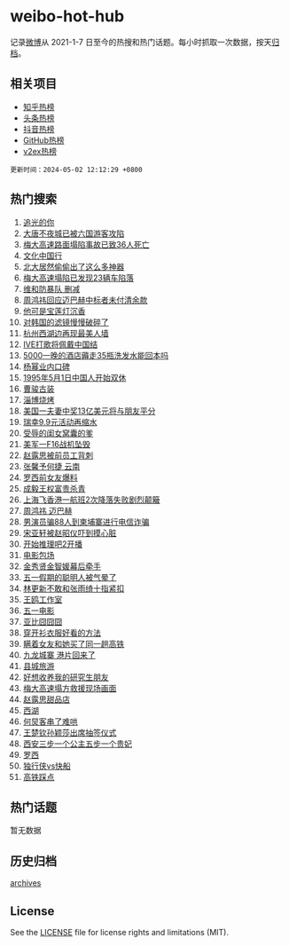 # weibo-hot-hub

记录[微博](https://www.weibo.com)从 2021-1-7 日至今的热搜和热门话题。每小时抓取一次数据，按天[归档](archives)。

## 相关项目

- [知乎热榜](https://github.com/lonnyzhang423/zhihu-hot-hub)
- [头条热榜](https://github.com/lonnyzhang423/toutiao-hot-hub)
- [抖音热榜](https://github.com/lonnyzhang423/douyin-hot-hub)
- [GitHub热榜](https://github.com/lonnyzhang423/github-hot-hub)
- [v2ex热榜](https://github.com/lonnyzhang423/v2ex-hot-hub)


`更新时间：2024-05-02 12:12:29 +0800`

## 热门搜索

1. [追光的你](https://m.weibo.cn/search?containerid=100103type%3D1%26t%3D10%26q%3D%23%E8%BF%BD%E5%85%89%E7%9A%84%E4%BD%A0%23&stream_entry_id=51&isnewpage=1&extparam=seat%3D1%26filter_type%3Drealtimehot%26stream_entry_id%3D51%26c_type%3D51%26q%3D%2523%25E8%25BF%25BD%25E5%2585%2589%25E7%259A%2584%25E4%25BD%25A0%2523%26dgr%3D0%26cate%3D10103%26pos%3D0%26display_time%3D1714623148%26pre_seqid%3D171462314864400561124)
1. [大唐不夜城已被六国游客攻陷](https://m.weibo.cn/search?containerid=100103type%3D1%26t%3D10%26q%3D%23%E5%A4%A7%E5%94%90%E4%B8%8D%E5%A4%9C%E5%9F%8E%E5%B7%B2%E8%A2%AB%E5%85%AD%E5%9B%BD%E6%B8%B8%E5%AE%A2%E6%94%BB%E9%99%B7%23&stream_entry_id=31&isnewpage=1&extparam=seat%3D1%26stream_entry_id%3D31%26pos%3D0%26realpos%3D1%26dgr%3D0%26flag%3D2%26filter_type%3Drealtimehot%26band_rank%3D1%26c_type%3D31%26q%3D%2523%25E5%25A4%25A7%25E5%2594%2590%25E4%25B8%258D%25E5%25A4%259C%25E5%259F%258E%25E5%25B7%25B2%25E8%25A2%25AB%25E5%2585%25AD%25E5%259B%25BD%25E6%25B8%25B8%25E5%25AE%25A2%25E6%2594%25BB%25E9%2599%25B7%2523%26cate%3D5001%26lcate%3D5001%26display_time%3D1714623148%26pre_seqid%3D171462314864400561124)
1. [梅大高速路面塌陷事故已致36人死亡](https://m.weibo.cn/search?containerid=100103type%3D1%26t%3D10%26q%3D%23%E6%A2%85%E5%A4%A7%E9%AB%98%E9%80%9F%E8%B7%AF%E9%9D%A2%E5%A1%8C%E9%99%B7%E4%BA%8B%E6%95%85%E5%B7%B2%E8%87%B436%E4%BA%BA%E6%AD%BB%E4%BA%A1%23&stream_entry_id=31&isnewpage=1&extparam=seat%3D1%26stream_entry_id%3D31%26pos%3D1%26realpos%3D2%26dgr%3D0%26flag%3D2%26filter_type%3Drealtimehot%26band_rank%3D2%26c_type%3D31%26q%3D%2523%25E6%25A2%2585%25E5%25A4%25A7%25E9%25AB%2598%25E9%2580%259F%25E8%25B7%25AF%25E9%259D%25A2%25E5%25A1%258C%25E9%2599%25B7%25E4%25BA%258B%25E6%2595%2585%25E5%25B7%25B2%25E8%2587%25B436%25E4%25BA%25BA%25E6%25AD%25BB%25E4%25BA%25A1%2523%26cate%3D5001%26lcate%3D5001%26display_time%3D1714623148%26pre_seqid%3D171462314864400561124)
1. [文化中国行](https://m.weibo.cn/search?containerid=100103type%3D1%26t%3D10%26q%3D%23%E6%96%87%E5%8C%96%E4%B8%AD%E5%9B%BD%E8%A1%8C%23&stream_entry_id=31&isnewpage=1&extparam=seat%3D1%26stream_entry_id%3D31%26pos%3D2%26realpos%3D3%26dgr%3D0%26flag%3D0%26filter_type%3Drealtimehot%26band_rank%3D3%26c_type%3D31%26q%3D%2523%25E6%2596%2587%25E5%258C%2596%25E4%25B8%25AD%25E5%259B%25BD%25E8%25A1%258C%2523%26cate%3D5001%26lcate%3D5001%26display_time%3D1714623148%26pre_seqid%3D171462314864400561124)
1. [北大居然偷偷出了这么多神器](https://m.weibo.cn/search?containerid=100103type%3D1%26t%3D10%26q%3D%E5%8C%97%E5%A4%A7%E5%B1%85%E7%84%B6%E5%81%B7%E5%81%B7%E5%87%BA%E4%BA%86%E8%BF%99%E4%B9%88%E5%A4%9A%E7%A5%9E%E5%99%A8&stream_entry_id=31&isnewpage=1&extparam=seat%3D1%26stream_entry_id%3D31%26pos%3D3%26realpos%3D4%26dgr%3D0%26flag%3D16%26filter_type%3Drealtimehot%26band_rank%3D4%26c_type%3D31%26q%3D%25E5%258C%2597%25E5%25A4%25A7%25E5%25B1%2585%25E7%2584%25B6%25E5%2581%25B7%25E5%2581%25B7%25E5%2587%25BA%25E4%25BA%2586%25E8%25BF%2599%25E4%25B9%2588%25E5%25A4%259A%25E7%25A5%259E%25E5%2599%25A8%26cate%3D5001%26lcate%3D5001%26display_time%3D1714623148%26pre_seqid%3D171462314864400561124)
1. [梅大高速塌陷已发现23辆车陷落](https://m.weibo.cn/search?containerid=100103type%3D1%26t%3D10%26q%3D%23%E6%A2%85%E5%A4%A7%E9%AB%98%E9%80%9F%E5%A1%8C%E9%99%B7%E5%B7%B2%E5%8F%91%E7%8E%B023%E8%BE%86%E8%BD%A6%E9%99%B7%E8%90%BD%23&stream_entry_id=31&isnewpage=1&extparam=seat%3D1%26stream_entry_id%3D31%26pos%3D4%26realpos%3D5%26dgr%3D0%26flag%3D1%26filter_type%3Drealtimehot%26band_rank%3D5%26c_type%3D31%26q%3D%2523%25E6%25A2%2585%25E5%25A4%25A7%25E9%25AB%2598%25E9%2580%259F%25E5%25A1%258C%25E9%2599%25B7%25E5%25B7%25B2%25E5%258F%2591%25E7%258E%25B023%25E8%25BE%2586%25E8%25BD%25A6%25E9%2599%25B7%25E8%2590%25BD%2523%26cate%3D5001%26lcate%3D5001%26display_time%3D1714623148%26pre_seqid%3D171462314864400561124)
1. [维和防暴队 删减](https://m.weibo.cn/search?containerid=100103type%3D1%26t%3D10%26q%3D%E7%BB%B4%E5%92%8C%E9%98%B2%E6%9A%B4%E9%98%9F+%E5%88%A0%E5%87%8F&stream_entry_id=31&isnewpage=1&extparam=seat%3D1%26stream_entry_id%3D31%26pos%3D5%26realpos%3D6%26dgr%3D0%26flag%3D1%26filter_type%3Drealtimehot%26band_rank%3D6%26c_type%3D31%26q%3D%25E7%25BB%25B4%25E5%2592%258C%25E9%2598%25B2%25E6%259A%25B4%25E9%2598%259F%2520%25E5%2588%25A0%25E5%2587%258F%26cate%3D5001%26lcate%3D5001%26display_time%3D1714623148%26pre_seqid%3D171462314864400561124)
1. [周鸿祎回应迈巴赫中标者未付清余款](https://m.weibo.cn/search?containerid=100103type%3D1%26t%3D10%26q%3D%23%E5%91%A8%E9%B8%BF%E7%A5%8E%E5%9B%9E%E5%BA%94%E8%BF%88%E5%B7%B4%E8%B5%AB%E4%B8%AD%E6%A0%87%E8%80%85%E6%9C%AA%E4%BB%98%E6%B8%85%E4%BD%99%E6%AC%BE%23&stream_entry_id=31&isnewpage=1&extparam=seat%3D1%26stream_entry_id%3D31%26pos%3D6%26realpos%3D7%26dgr%3D0%26flag%3D1%26filter_type%3Drealtimehot%26band_rank%3D7%26c_type%3D31%26q%3D%2523%25E5%2591%25A8%25E9%25B8%25BF%25E7%25A5%258E%25E5%259B%259E%25E5%25BA%2594%25E8%25BF%2588%25E5%25B7%25B4%25E8%25B5%25AB%25E4%25B8%25AD%25E6%25A0%2587%25E8%2580%2585%25E6%259C%25AA%25E4%25BB%2598%25E6%25B8%2585%25E4%25BD%2599%25E6%25AC%25BE%2523%26cate%3D5001%26lcate%3D5001%26display_time%3D1714623148%26pre_seqid%3D171462314864400561124)
1. [他可是宝莲灯沉香](https://m.weibo.cn/search?containerid=100103type%3D1%26t%3D10%26q%3D%E4%BB%96%E5%8F%AF%E6%98%AF%E5%AE%9D%E8%8E%B2%E7%81%AF%E6%B2%89%E9%A6%99&stream_entry_id=31&isnewpage=1&extparam=seat%3D1%26stream_entry_id%3D31%26pos%3D7%26realpos%3D8%26dgr%3D0%26flag%3D1%26filter_type%3Drealtimehot%26band_rank%3D8%26c_type%3D31%26q%3D%25E4%25BB%2596%25E5%258F%25AF%25E6%2598%25AF%25E5%25AE%259D%25E8%258E%25B2%25E7%2581%25AF%25E6%25B2%2589%25E9%25A6%2599%26cate%3D5001%26lcate%3D5001%26display_time%3D1714623148%26pre_seqid%3D171462314864400561124)
1. [对韩国的滤镜慢慢破碎了](https://m.weibo.cn/search?containerid=100103type%3D1%26t%3D10%26q%3D%23%E5%AF%B9%E9%9F%A9%E5%9B%BD%E7%9A%84%E6%BB%A4%E9%95%9C%E6%85%A2%E6%85%A2%E7%A0%B4%E7%A2%8E%E4%BA%86%23&stream_entry_id=31&isnewpage=1&extparam=seat%3D1%26stream_entry_id%3D31%26pos%3D8%26realpos%3D9%26dgr%3D0%26flag%3D1%26filter_type%3Drealtimehot%26band_rank%3D9%26c_type%3D31%26q%3D%2523%25E5%25AF%25B9%25E9%259F%25A9%25E5%259B%25BD%25E7%259A%2584%25E6%25BB%25A4%25E9%2595%259C%25E6%2585%25A2%25E6%2585%25A2%25E7%25A0%25B4%25E7%25A2%258E%25E4%25BA%2586%2523%26cate%3D5001%26lcate%3D5001%26display_time%3D1714623148%26pre_seqid%3D171462314864400561124)
1. [杭州西湖边再现最美人墙](https://m.weibo.cn/search?containerid=100103type%3D1%26t%3D10%26q%3D%23%E6%9D%AD%E5%B7%9E%E8%A5%BF%E6%B9%96%E8%BE%B9%E5%86%8D%E7%8E%B0%E6%9C%80%E7%BE%8E%E4%BA%BA%E5%A2%99%23&stream_entry_id=31&isnewpage=1&extparam=seat%3D1%26stream_entry_id%3D31%26pos%3D9%26realpos%3D10%26dgr%3D0%26flag%3D32768%26filter_type%3Drealtimehot%26band_rank%3D10%26c_type%3D31%26q%3D%2523%25E6%259D%25AD%25E5%25B7%259E%25E8%25A5%25BF%25E6%25B9%2596%25E8%25BE%25B9%25E5%2586%258D%25E7%258E%25B0%25E6%259C%2580%25E7%25BE%258E%25E4%25BA%25BA%25E5%25A2%2599%2523%26cate%3D5001%26lcate%3D5001%26display_time%3D1714623148%26pre_seqid%3D171462314864400561124)
1. [IVE打歌将佩戴中国结](https://m.weibo.cn/search?containerid=100103type%3D1%26t%3D10%26q%3D%23IVE%E6%89%93%E6%AD%8C%E5%B0%86%E4%BD%A9%E6%88%B4%E4%B8%AD%E5%9B%BD%E7%BB%93%23&stream_entry_id=31&isnewpage=1&extparam=seat%3D1%26stream_entry_id%3D31%26pos%3D10%26realpos%3D11%26dgr%3D0%26flag%3D1%26filter_type%3Drealtimehot%26band_rank%3D11%26c_type%3D31%26q%3D%2523IVE%25E6%2589%2593%25E6%25AD%258C%25E5%25B0%2586%25E4%25BD%25A9%25E6%2588%25B4%25E4%25B8%25AD%25E5%259B%25BD%25E7%25BB%2593%2523%26cate%3D5001%26lcate%3D5001%26display_time%3D1714623148%26pre_seqid%3D171462314864400561124)
1. [5000一晚的酒店薅走35瓶洗发水能回本吗](https://m.weibo.cn/search?containerid=100103type%3D1%26t%3D10%26q%3D%235000%E4%B8%80%E6%99%9A%E7%9A%84%E9%85%92%E5%BA%97%E8%96%85%E8%B5%B035%E7%93%B6%E6%B4%97%E5%8F%91%E6%B0%B4%E8%83%BD%E5%9B%9E%E6%9C%AC%E5%90%97%23&stream_entry_id=31&isnewpage=1&extparam=seat%3D1%26stream_entry_id%3D31%26pos%3D11%26realpos%3D12%26dgr%3D0%26flag%3D1%26filter_type%3Drealtimehot%26band_rank%3D12%26c_type%3D31%26q%3D%25235000%25E4%25B8%2580%25E6%2599%259A%25E7%259A%2584%25E9%2585%2592%25E5%25BA%2597%25E8%2596%2585%25E8%25B5%25B035%25E7%2593%25B6%25E6%25B4%2597%25E5%258F%2591%25E6%25B0%25B4%25E8%2583%25BD%25E5%259B%259E%25E6%259C%25AC%25E5%2590%2597%2523%26cate%3D5001%26lcate%3D5001%26display_time%3D1714623148%26pre_seqid%3D171462314864400561124)
1. [杨幂业内口碑](https://m.weibo.cn/search?containerid=100103type%3D1%26t%3D10%26q%3D%23%E6%9D%A8%E5%B9%82%E4%B8%9A%E5%86%85%E5%8F%A3%E7%A2%91%23&stream_entry_id=31&isnewpage=1&extparam=seat%3D1%26stream_entry_id%3D31%26pos%3D12%26realpos%3D13%26dgr%3D0%26flag%3D1%26filter_type%3Drealtimehot%26band_rank%3D13%26c_type%3D31%26q%3D%2523%25E6%259D%25A8%25E5%25B9%2582%25E4%25B8%259A%25E5%2586%2585%25E5%258F%25A3%25E7%25A2%2591%2523%26cate%3D5001%26lcate%3D5001%26display_time%3D1714623148%26pre_seqid%3D171462314864400561124)
1. [1995年5月1日中国人开始双休](https://m.weibo.cn/search?containerid=100103type%3D1%26t%3D10%26q%3D%231995%E5%B9%B45%E6%9C%881%E6%97%A5%E4%B8%AD%E5%9B%BD%E4%BA%BA%E5%BC%80%E5%A7%8B%E5%8F%8C%E4%BC%91%23&stream_entry_id=31&isnewpage=1&extparam=seat%3D1%26stream_entry_id%3D31%26pos%3D13%26realpos%3D14%26dgr%3D0%26flag%3D0%26filter_type%3Drealtimehot%26band_rank%3D14%26c_type%3D31%26q%3D%25231995%25E5%25B9%25B45%25E6%259C%25881%25E6%2597%25A5%25E4%25B8%25AD%25E5%259B%25BD%25E4%25BA%25BA%25E5%25BC%2580%25E5%25A7%258B%25E5%258F%258C%25E4%25BC%2591%2523%26cate%3D5001%26lcate%3D5001%26display_time%3D1714623148%26pre_seqid%3D171462314864400561124)
1. [曹骏古装](https://m.weibo.cn/search?containerid=100103type%3D1%26t%3D10%26q%3D%E6%9B%B9%E9%AA%8F%E5%8F%A4%E8%A3%85&stream_entry_id=31&isnewpage=1&extparam=seat%3D1%26stream_entry_id%3D31%26pos%3D14%26realpos%3D15%26dgr%3D0%26flag%3D0%26filter_type%3Drealtimehot%26band_rank%3D15%26c_type%3D31%26q%3D%25E6%259B%25B9%25E9%25AA%258F%25E5%258F%25A4%25E8%25A3%2585%26cate%3D5001%26lcate%3D5001%26display_time%3D1714623148%26pre_seqid%3D171462314864400561124)
1. [淄博烧烤](https://m.weibo.cn/search?containerid=100103type%3D1%26t%3D10%26q%3D%E6%B7%84%E5%8D%9A%E7%83%A7%E7%83%A4&stream_entry_id=31&isnewpage=1&extparam=seat%3D1%26stream_entry_id%3D31%26pos%3D15%26realpos%3D16%26dgr%3D0%26flag%3D0%26filter_type%3Drealtimehot%26band_rank%3D16%26c_type%3D31%26q%3D%25E6%25B7%2584%25E5%258D%259A%25E7%2583%25A7%25E7%2583%25A4%26cate%3D5001%26lcate%3D5001%26display_time%3D1714623148%26pre_seqid%3D171462314864400561124)
1. [美国一夫妻中奖13亿美元将与朋友平分](https://m.weibo.cn/search?containerid=100103type%3D1%26t%3D10%26q%3D%23%E7%BE%8E%E5%9B%BD%E4%B8%80%E5%A4%AB%E5%A6%BB%E4%B8%AD%E5%A5%9613%E4%BA%BF%E7%BE%8E%E5%85%83%E5%B0%86%E4%B8%8E%E6%9C%8B%E5%8F%8B%E5%B9%B3%E5%88%86%23&stream_entry_id=31&isnewpage=1&extparam=seat%3D1%26stream_entry_id%3D31%26pos%3D16%26realpos%3D17%26dgr%3D0%26flag%3D0%26filter_type%3Drealtimehot%26band_rank%3D17%26c_type%3D31%26q%3D%2523%25E7%25BE%258E%25E5%259B%25BD%25E4%25B8%2580%25E5%25A4%25AB%25E5%25A6%25BB%25E4%25B8%25AD%25E5%25A5%259613%25E4%25BA%25BF%25E7%25BE%258E%25E5%2585%2583%25E5%25B0%2586%25E4%25B8%258E%25E6%259C%258B%25E5%258F%258B%25E5%25B9%25B3%25E5%2588%2586%2523%26cate%3D5001%26lcate%3D5001%26display_time%3D1714623148%26pre_seqid%3D171462314864400561124)
1. [瑞幸9.9元活动再缩水](https://m.weibo.cn/search?containerid=100103type%3D1%26t%3D10%26q%3D%23%E7%91%9E%E5%B9%B89.9%E5%85%83%E6%B4%BB%E5%8A%A8%E5%86%8D%E7%BC%A9%E6%B0%B4%23&stream_entry_id=31&isnewpage=1&extparam=seat%3D1%26stream_entry_id%3D31%26pos%3D17%26realpos%3D18%26dgr%3D0%26flag%3D0%26filter_type%3Drealtimehot%26band_rank%3D18%26c_type%3D31%26q%3D%2523%25E7%2591%259E%25E5%25B9%25B89.9%25E5%2585%2583%25E6%25B4%25BB%25E5%258A%25A8%25E5%2586%258D%25E7%25BC%25A9%25E6%25B0%25B4%2523%26cate%3D5001%26lcate%3D5001%26display_time%3D1714623148%26pre_seqid%3D171462314864400561124)
1. [受辱的闺女窝囊的爹](https://m.weibo.cn/search?containerid=100103type%3D1%26t%3D10%26q%3D%23%E5%8F%97%E8%BE%B1%E7%9A%84%E9%97%BA%E5%A5%B3%E7%AA%9D%E5%9B%8A%E7%9A%84%E7%88%B9%23&stream_entry_id=31&isnewpage=1&extparam=seat%3D1%26stream_entry_id%3D31%26pos%3D18%26realpos%3D19%26dgr%3D0%26flag%3D1%26filter_type%3Drealtimehot%26band_rank%3D19%26c_type%3D31%26q%3D%2523%25E5%258F%2597%25E8%25BE%25B1%25E7%259A%2584%25E9%2597%25BA%25E5%25A5%25B3%25E7%25AA%259D%25E5%259B%258A%25E7%259A%2584%25E7%2588%25B9%2523%26cate%3D5001%26lcate%3D5001%26display_time%3D1714623148%26pre_seqid%3D171462314864400561124)
1. [美军一F16战机坠毁](https://m.weibo.cn/search?containerid=100103type%3D1%26t%3D10%26q%3D%23%E7%BE%8E%E5%86%9B%E4%B8%80F16%E6%88%98%E6%9C%BA%E5%9D%A0%E6%AF%81%23&stream_entry_id=31&isnewpage=1&extparam=seat%3D1%26stream_entry_id%3D31%26pos%3D19%26realpos%3D20%26dgr%3D0%26flag%3D1%26filter_type%3Drealtimehot%26band_rank%3D20%26c_type%3D31%26q%3D%2523%25E7%25BE%258E%25E5%2586%259B%25E4%25B8%2580F16%25E6%2588%2598%25E6%259C%25BA%25E5%259D%25A0%25E6%25AF%2581%2523%26cate%3D5001%26lcate%3D5001%26display_time%3D1714623148%26pre_seqid%3D171462314864400561124)
1. [赵露思被前员工背刺](https://m.weibo.cn/search?containerid=100103type%3D1%26t%3D10%26q%3D%23%E8%B5%B5%E9%9C%B2%E6%80%9D%E8%A2%AB%E5%89%8D%E5%91%98%E5%B7%A5%E8%83%8C%E5%88%BA%23&stream_entry_id=31&isnewpage=1&extparam=seat%3D1%26stream_entry_id%3D31%26pos%3D20%26realpos%3D21%26dgr%3D0%26flag%3D1%26filter_type%3Drealtimehot%26band_rank%3D21%26c_type%3D31%26q%3D%2523%25E8%25B5%25B5%25E9%259C%25B2%25E6%2580%259D%25E8%25A2%25AB%25E5%2589%258D%25E5%2591%2598%25E5%25B7%25A5%25E8%2583%258C%25E5%2588%25BA%2523%26cate%3D5001%26lcate%3D5001%26display_time%3D1714623148%26pre_seqid%3D171462314864400561124)
1. [张馨予何捷 云南](https://m.weibo.cn/search?containerid=100103type%3D1%26t%3D10%26q%3D%E5%BC%A0%E9%A6%A8%E4%BA%88%E4%BD%95%E6%8D%B7+%E4%BA%91%E5%8D%97&stream_entry_id=31&isnewpage=1&extparam=seat%3D1%26stream_entry_id%3D31%26pos%3D21%26realpos%3D22%26dgr%3D0%26flag%3D1%26filter_type%3Drealtimehot%26band_rank%3D22%26c_type%3D31%26q%3D%25E5%25BC%25A0%25E9%25A6%25A8%25E4%25BA%2588%25E4%25BD%2595%25E6%258D%25B7%2520%25E4%25BA%2591%25E5%258D%2597%26cate%3D5001%26lcate%3D5001%26display_time%3D1714623148%26pre_seqid%3D171462314864400561124)
1. [罗西前女友爆料](https://m.weibo.cn/search?containerid=100103type%3D1%26t%3D10%26q%3D%23%E7%BD%97%E8%A5%BF%E5%89%8D%E5%A5%B3%E5%8F%8B%E7%88%86%E6%96%99%23&stream_entry_id=31&isnewpage=1&extparam=seat%3D1%26stream_entry_id%3D31%26pos%3D22%26realpos%3D23%26dgr%3D0%26flag%3D2%26filter_type%3Drealtimehot%26band_rank%3D23%26c_type%3D31%26q%3D%2523%25E7%25BD%2597%25E8%25A5%25BF%25E5%2589%258D%25E5%25A5%25B3%25E5%258F%258B%25E7%2588%2586%25E6%2596%2599%2523%26cate%3D5001%26lcate%3D5001%26display_time%3D1714623148%26pre_seqid%3D171462314864400561124)
1. [成毅王权富贵杀青](https://m.weibo.cn/search?containerid=100103type%3D1%26t%3D10%26q%3D%23%E6%88%90%E6%AF%85%E7%8E%8B%E6%9D%83%E5%AF%8C%E8%B4%B5%E6%9D%80%E9%9D%92%23&stream_entry_id=31&isnewpage=1&extparam=seat%3D1%26stream_entry_id%3D31%26pos%3D23%26realpos%3D24%26dgr%3D0%26flag%3D1%26filter_type%3Drealtimehot%26band_rank%3D24%26c_type%3D31%26q%3D%2523%25E6%2588%2590%25E6%25AF%2585%25E7%258E%258B%25E6%259D%2583%25E5%25AF%258C%25E8%25B4%25B5%25E6%259D%2580%25E9%259D%2592%2523%26cate%3D5001%26lcate%3D5001%26display_time%3D1714623148%26pre_seqid%3D171462314864400561124)
1. [上海飞香港一航班2次降落失败剧烈颠簸](https://m.weibo.cn/search?containerid=100103type%3D1%26t%3D10%26q%3D%23%E4%B8%8A%E6%B5%B7%E9%A3%9E%E9%A6%99%E6%B8%AF%E4%B8%80%E8%88%AA%E7%8F%AD2%E6%AC%A1%E9%99%8D%E8%90%BD%E5%A4%B1%E8%B4%A5%E5%89%A7%E7%83%88%E9%A2%A0%E7%B0%B8%23&stream_entry_id=31&isnewpage=1&extparam=seat%3D1%26stream_entry_id%3D31%26pos%3D24%26realpos%3D25%26dgr%3D0%26flag%3D0%26filter_type%3Drealtimehot%26band_rank%3D25%26c_type%3D31%26q%3D%2523%25E4%25B8%258A%25E6%25B5%25B7%25E9%25A3%259E%25E9%25A6%2599%25E6%25B8%25AF%25E4%25B8%2580%25E8%2588%25AA%25E7%258F%25AD2%25E6%25AC%25A1%25E9%2599%258D%25E8%2590%25BD%25E5%25A4%25B1%25E8%25B4%25A5%25E5%2589%25A7%25E7%2583%2588%25E9%25A2%25A0%25E7%25B0%25B8%2523%26cate%3D5001%26lcate%3D5001%26display_time%3D1714623148%26pre_seqid%3D171462314864400561124)
1. [周鸿祎 迈巴赫](https://m.weibo.cn/search?containerid=100103type%3D1%26t%3D10%26q%3D%E5%91%A8%E9%B8%BF%E7%A5%8E+%E8%BF%88%E5%B7%B4%E8%B5%AB&stream_entry_id=31&isnewpage=1&extparam=seat%3D1%26stream_entry_id%3D31%26pos%3D25%26realpos%3D26%26dgr%3D0%26flag%3D0%26filter_type%3Drealtimehot%26band_rank%3D26%26c_type%3D31%26q%3D%25E5%2591%25A8%25E9%25B8%25BF%25E7%25A5%258E%2520%25E8%25BF%2588%25E5%25B7%25B4%25E8%25B5%25AB%26cate%3D5001%26lcate%3D5001%26display_time%3D1714623148%26pre_seqid%3D171462314864400561124)
1. [男演员骗88人到柬埔寨进行电信诈骗](https://m.weibo.cn/search?containerid=100103type%3D1%26t%3D10%26q%3D%23%E7%94%B7%E6%BC%94%E5%91%98%E9%AA%9788%E4%BA%BA%E5%88%B0%E6%9F%AC%E5%9F%94%E5%AF%A8%E8%BF%9B%E8%A1%8C%E7%94%B5%E4%BF%A1%E8%AF%88%E9%AA%97%23&stream_entry_id=31&isnewpage=1&extparam=seat%3D1%26stream_entry_id%3D31%26pos%3D26%26realpos%3D27%26dgr%3D0%26flag%3D0%26filter_type%3Drealtimehot%26band_rank%3D27%26c_type%3D31%26q%3D%2523%25E7%2594%25B7%25E6%25BC%2594%25E5%2591%2598%25E9%25AA%259788%25E4%25BA%25BA%25E5%2588%25B0%25E6%259F%25AC%25E5%259F%2594%25E5%25AF%25A8%25E8%25BF%259B%25E8%25A1%258C%25E7%2594%25B5%25E4%25BF%25A1%25E8%25AF%2588%25E9%25AA%2597%2523%26cate%3D5001%26lcate%3D5001%26display_time%3D1714623148%26pre_seqid%3D171462314864400561124)
1. [宋亚轩被赵昭仪吓到摸心脏](https://m.weibo.cn/search?containerid=100103type%3D1%26t%3D10%26q%3D%23%E5%AE%8B%E4%BA%9A%E8%BD%A9%E8%A2%AB%E8%B5%B5%E6%98%AD%E4%BB%AA%E5%90%93%E5%88%B0%E6%91%B8%E5%BF%83%E8%84%8F%23&stream_entry_id=31&isnewpage=1&extparam=seat%3D1%26stream_entry_id%3D31%26pos%3D27%26realpos%3D28%26dgr%3D0%26flag%3D1%26filter_type%3Drealtimehot%26band_rank%3D28%26c_type%3D31%26q%3D%2523%25E5%25AE%258B%25E4%25BA%259A%25E8%25BD%25A9%25E8%25A2%25AB%25E8%25B5%25B5%25E6%2598%25AD%25E4%25BB%25AA%25E5%2590%2593%25E5%2588%25B0%25E6%2591%25B8%25E5%25BF%2583%25E8%2584%258F%2523%26cate%3D5001%26lcate%3D5001%26display_time%3D1714623148%26pre_seqid%3D171462314864400561124)
1. [开始推理吧2开播](https://m.weibo.cn/search?containerid=100103type%3D1%26t%3D10%26q%3D%23%E5%BC%80%E5%A7%8B%E6%8E%A8%E7%90%86%E5%90%A72%E5%BC%80%E6%92%AD%23&stream_entry_id=31&isnewpage=1&extparam=seat%3D1%26stream_entry_id%3D31%26pos%3D28%26realpos%3D29%26dgr%3D0%26flag%3D1%26filter_type%3Drealtimehot%26band_rank%3D29%26c_type%3D31%26q%3D%2523%25E5%25BC%2580%25E5%25A7%258B%25E6%258E%25A8%25E7%2590%2586%25E5%2590%25A72%25E5%25BC%2580%25E6%2592%25AD%2523%26cate%3D5001%26lcate%3D5001%26display_time%3D1714623148%26pre_seqid%3D171462314864400561124)
1. [电影包场](https://m.weibo.cn/search?containerid=100103type%3D1%26t%3D10%26q%3D%E7%94%B5%E5%BD%B1%E5%8C%85%E5%9C%BA&stream_entry_id=31&isnewpage=1&extparam=seat%3D1%26stream_entry_id%3D31%26pos%3D29%26realpos%3D30%26dgr%3D0%26flag%3D1%26filter_type%3Drealtimehot%26band_rank%3D30%26c_type%3D31%26q%3D%25E7%2594%25B5%25E5%25BD%25B1%25E5%258C%2585%25E5%259C%25BA%26cate%3D5001%26lcate%3D5001%26display_time%3D1714623148%26pre_seqid%3D171462314864400561124)
1. [金秀贤金智媛幕后牵手](https://m.weibo.cn/search?containerid=100103type%3D1%26t%3D10%26q%3D%23%E9%87%91%E7%A7%80%E8%B4%A4%E9%87%91%E6%99%BA%E5%AA%9B%E5%B9%95%E5%90%8E%E7%89%B5%E6%89%8B%23&stream_entry_id=31&isnewpage=1&extparam=seat%3D1%26stream_entry_id%3D31%26pos%3D30%26realpos%3D31%26dgr%3D0%26flag%3D1%26filter_type%3Drealtimehot%26band_rank%3D31%26c_type%3D31%26q%3D%2523%25E9%2587%2591%25E7%25A7%2580%25E8%25B4%25A4%25E9%2587%2591%25E6%2599%25BA%25E5%25AA%259B%25E5%25B9%2595%25E5%2590%258E%25E7%2589%25B5%25E6%2589%258B%2523%26cate%3D5001%26lcate%3D5001%26display_time%3D1714623148%26pre_seqid%3D171462314864400561124)
1. [五一假期的聪明人被气晕了](https://m.weibo.cn/search?containerid=100103type%3D1%26t%3D10%26q%3D%23%E4%BA%94%E4%B8%80%E5%81%87%E6%9C%9F%E7%9A%84%E8%81%AA%E6%98%8E%E4%BA%BA%E8%A2%AB%E6%B0%94%E6%99%95%E4%BA%86%23&stream_entry_id=31&isnewpage=1&extparam=seat%3D1%26stream_entry_id%3D31%26pos%3D31%26realpos%3D32%26dgr%3D0%26flag%3D0%26filter_type%3Drealtimehot%26band_rank%3D32%26c_type%3D31%26q%3D%2523%25E4%25BA%2594%25E4%25B8%2580%25E5%2581%2587%25E6%259C%259F%25E7%259A%2584%25E8%2581%25AA%25E6%2598%258E%25E4%25BA%25BA%25E8%25A2%25AB%25E6%25B0%2594%25E6%2599%2595%25E4%25BA%2586%2523%26cate%3D5001%26lcate%3D5001%26display_time%3D1714623148%26pre_seqid%3D171462314864400561124)
1. [林更新不敢和张雨绮十指紧扣](https://m.weibo.cn/search?containerid=100103type%3D1%26t%3D10%26q%3D%23%E6%9E%97%E6%9B%B4%E6%96%B0%E4%B8%8D%E6%95%A2%E5%92%8C%E5%BC%A0%E9%9B%A8%E7%BB%AE%E5%8D%81%E6%8C%87%E7%B4%A7%E6%89%A3%23&stream_entry_id=31&isnewpage=1&extparam=seat%3D1%26stream_entry_id%3D31%26pos%3D32%26realpos%3D33%26dgr%3D0%26flag%3D1%26filter_type%3Drealtimehot%26band_rank%3D33%26c_type%3D31%26q%3D%2523%25E6%259E%2597%25E6%259B%25B4%25E6%2596%25B0%25E4%25B8%258D%25E6%2595%25A2%25E5%2592%258C%25E5%25BC%25A0%25E9%259B%25A8%25E7%25BB%25AE%25E5%258D%2581%25E6%258C%2587%25E7%25B4%25A7%25E6%2589%25A3%2523%26cate%3D5001%26lcate%3D5001%26display_time%3D1714623148%26pre_seqid%3D171462314864400561124)
1. [王鸥工作室](https://m.weibo.cn/search?containerid=100103type%3D1%26t%3D10%26q%3D%E7%8E%8B%E9%B8%A5%E5%B7%A5%E4%BD%9C%E5%AE%A4&stream_entry_id=31&isnewpage=1&extparam=seat%3D1%26stream_entry_id%3D31%26pos%3D33%26realpos%3D34%26dgr%3D0%26flag%3D1%26filter_type%3Drealtimehot%26band_rank%3D34%26c_type%3D31%26q%3D%25E7%258E%258B%25E9%25B8%25A5%25E5%25B7%25A5%25E4%25BD%259C%25E5%25AE%25A4%26cate%3D5001%26lcate%3D5001%26display_time%3D1714623148%26pre_seqid%3D171462314864400561124)
1. [五一电影](https://m.weibo.cn/search?containerid=100103type%3D1%26t%3D10%26q%3D%E4%BA%94%E4%B8%80%E7%94%B5%E5%BD%B1&stream_entry_id=31&isnewpage=1&extparam=seat%3D1%26stream_entry_id%3D31%26pos%3D34%26realpos%3D35%26dgr%3D0%26flag%3D1%26filter_type%3Drealtimehot%26band_rank%3D35%26c_type%3D31%26q%3D%25E4%25BA%2594%25E4%25B8%2580%25E7%2594%25B5%25E5%25BD%25B1%26cate%3D5001%26lcate%3D5001%26display_time%3D1714623148%26pre_seqid%3D171462314864400561124)
1. [亚比囧囧囧](https://m.weibo.cn/search?containerid=100103type%3D1%26t%3D10%26q%3D%E4%BA%9A%E6%AF%94%E5%9B%A7%E5%9B%A7%E5%9B%A7&stream_entry_id=31&isnewpage=1&extparam=seat%3D1%26stream_entry_id%3D31%26pos%3D35%26realpos%3D36%26dgr%3D0%26flag%3D1%26filter_type%3Drealtimehot%26band_rank%3D36%26c_type%3D31%26q%3D%25E4%25BA%259A%25E6%25AF%2594%25E5%259B%25A7%25E5%259B%25A7%25E5%259B%25A7%26cate%3D5001%26lcate%3D5001%26display_time%3D1714623148%26pre_seqid%3D171462314864400561124)
1. [穿开衫衣服好看的方法](https://m.weibo.cn/search?containerid=100103type%3D1%26t%3D10%26q%3D%E7%A9%BF%E5%BC%80%E8%A1%AB%E8%A1%A3%E6%9C%8D%E5%A5%BD%E7%9C%8B%E7%9A%84%E6%96%B9%E6%B3%95&stream_entry_id=31&isnewpage=1&extparam=seat%3D1%26stream_entry_id%3D31%26pos%3D36%26realpos%3D37%26dgr%3D0%26flag%3D1%26filter_type%3Drealtimehot%26band_rank%3D37%26c_type%3D31%26q%3D%25E7%25A9%25BF%25E5%25BC%2580%25E8%25A1%25AB%25E8%25A1%25A3%25E6%259C%258D%25E5%25A5%25BD%25E7%259C%258B%25E7%259A%2584%25E6%2596%25B9%25E6%25B3%2595%26cate%3D5001%26lcate%3D5001%26display_time%3D1714623148%26pre_seqid%3D171462314864400561124)
1. [瞒着女友和她买了同一趟高铁](https://m.weibo.cn/search?containerid=100103type%3D1%26t%3D10%26q%3D%23%E7%9E%92%E7%9D%80%E5%A5%B3%E5%8F%8B%E5%92%8C%E5%A5%B9%E4%B9%B0%E4%BA%86%E5%90%8C%E4%B8%80%E8%B6%9F%E9%AB%98%E9%93%81%23&stream_entry_id=31&isnewpage=1&extparam=seat%3D1%26stream_entry_id%3D31%26pos%3D37%26realpos%3D38%26dgr%3D0%26flag%3D1%26filter_type%3Drealtimehot%26band_rank%3D38%26c_type%3D31%26q%3D%2523%25E7%259E%2592%25E7%259D%2580%25E5%25A5%25B3%25E5%258F%258B%25E5%2592%258C%25E5%25A5%25B9%25E4%25B9%25B0%25E4%25BA%2586%25E5%2590%258C%25E4%25B8%2580%25E8%25B6%259F%25E9%25AB%2598%25E9%2593%2581%2523%26cate%3D5001%26lcate%3D5001%26display_time%3D1714623148%26pre_seqid%3D171462314864400561124)
1. [九龙城寨 港片回来了](https://m.weibo.cn/search?containerid=100103type%3D1%26t%3D10%26q%3D%E4%B9%9D%E9%BE%99%E5%9F%8E%E5%AF%A8+%E6%B8%AF%E7%89%87%E5%9B%9E%E6%9D%A5%E4%BA%86&stream_entry_id=31&isnewpage=1&extparam=seat%3D1%26stream_entry_id%3D31%26pos%3D38%26realpos%3D39%26dgr%3D0%26flag%3D1%26filter_type%3Drealtimehot%26band_rank%3D39%26c_type%3D31%26q%3D%25E4%25B9%259D%25E9%25BE%2599%25E5%259F%258E%25E5%25AF%25A8%2520%25E6%25B8%25AF%25E7%2589%2587%25E5%259B%259E%25E6%259D%25A5%25E4%25BA%2586%26cate%3D5001%26lcate%3D5001%26display_time%3D1714623148%26pre_seqid%3D171462314864400561124)
1. [县城旅游](https://m.weibo.cn/search?containerid=100103type%3D1%26t%3D10%26q%3D%E5%8E%BF%E5%9F%8E%E6%97%85%E6%B8%B8&stream_entry_id=31&isnewpage=1&extparam=seat%3D1%26stream_entry_id%3D31%26pos%3D39%26realpos%3D40%26dgr%3D0%26flag%3D1%26filter_type%3Drealtimehot%26band_rank%3D40%26c_type%3D31%26q%3D%25E5%258E%25BF%25E5%259F%258E%25E6%2597%2585%25E6%25B8%25B8%26cate%3D5001%26lcate%3D5001%26display_time%3D1714623148%26pre_seqid%3D171462314864400561124)
1. [好想收养我的研究生朋友](https://m.weibo.cn/search?containerid=100103type%3D1%26t%3D10%26q%3D%E5%A5%BD%E6%83%B3%E6%94%B6%E5%85%BB%E6%88%91%E7%9A%84%E7%A0%94%E7%A9%B6%E7%94%9F%E6%9C%8B%E5%8F%8B&stream_entry_id=31&isnewpage=1&extparam=seat%3D1%26stream_entry_id%3D31%26pos%3D40%26realpos%3D41%26dgr%3D0%26flag%3D0%26filter_type%3Drealtimehot%26band_rank%3D41%26c_type%3D31%26q%3D%25E5%25A5%25BD%25E6%2583%25B3%25E6%2594%25B6%25E5%2585%25BB%25E6%2588%2591%25E7%259A%2584%25E7%25A0%2594%25E7%25A9%25B6%25E7%2594%259F%25E6%259C%258B%25E5%258F%258B%26cate%3D5001%26lcate%3D5001%26display_time%3D1714623148%26pre_seqid%3D171462314864400561124)
1. [梅大高速塌方救援现场画面](https://m.weibo.cn/search?containerid=100103type%3D1%26t%3D10%26q%3D%23%E6%A2%85%E5%A4%A7%E9%AB%98%E9%80%9F%E5%A1%8C%E6%96%B9%E6%95%91%E6%8F%B4%E7%8E%B0%E5%9C%BA%E7%94%BB%E9%9D%A2%23&stream_entry_id=31&isnewpage=1&extparam=seat%3D1%26stream_entry_id%3D31%26pos%3D41%26realpos%3D42%26dgr%3D0%26flag%3D1%26filter_type%3Drealtimehot%26band_rank%3D42%26c_type%3D31%26q%3D%2523%25E6%25A2%2585%25E5%25A4%25A7%25E9%25AB%2598%25E9%2580%259F%25E5%25A1%258C%25E6%2596%25B9%25E6%2595%2591%25E6%258F%25B4%25E7%258E%25B0%25E5%259C%25BA%25E7%2594%25BB%25E9%259D%25A2%2523%26cate%3D5001%26lcate%3D5001%26display_time%3D1714623148%26pre_seqid%3D171462314864400561124)
1. [赵露思甜品店](https://m.weibo.cn/search?containerid=100103type%3D1%26t%3D10%26q%3D%E8%B5%B5%E9%9C%B2%E6%80%9D%E7%94%9C%E5%93%81%E5%BA%97&stream_entry_id=31&isnewpage=1&extparam=seat%3D1%26stream_entry_id%3D31%26pos%3D42%26realpos%3D43%26dgr%3D0%26flag%3D1%26filter_type%3Drealtimehot%26band_rank%3D43%26c_type%3D31%26q%3D%25E8%25B5%25B5%25E9%259C%25B2%25E6%2580%259D%25E7%2594%259C%25E5%2593%2581%25E5%25BA%2597%26cate%3D5001%26lcate%3D5001%26display_time%3D1714623148%26pre_seqid%3D171462314864400561124)
1. [西湖](https://m.weibo.cn/search?containerid=100103type%3D1%26t%3D10%26q%3D%E8%A5%BF%E6%B9%96&stream_entry_id=31&isnewpage=1&extparam=seat%3D1%26stream_entry_id%3D31%26pos%3D43%26realpos%3D44%26dgr%3D0%26flag%3D0%26filter_type%3Drealtimehot%26band_rank%3D44%26c_type%3D31%26q%3D%25E8%25A5%25BF%25E6%25B9%2596%26cate%3D5001%26lcate%3D5001%26display_time%3D1714623148%26pre_seqid%3D171462314864400561124)
1. [何炅客串了难哄](https://m.weibo.cn/search?containerid=100103type%3D1%26t%3D10%26q%3D%23%E4%BD%95%E7%82%85%E5%AE%A2%E4%B8%B2%E4%BA%86%E9%9A%BE%E5%93%84%23&stream_entry_id=31&isnewpage=1&extparam=seat%3D1%26stream_entry_id%3D31%26pos%3D44%26realpos%3D45%26dgr%3D0%26flag%3D0%26filter_type%3Drealtimehot%26band_rank%3D45%26c_type%3D31%26q%3D%2523%25E4%25BD%2595%25E7%2582%2585%25E5%25AE%25A2%25E4%25B8%25B2%25E4%25BA%2586%25E9%259A%25BE%25E5%2593%2584%2523%26cate%3D5001%26lcate%3D5001%26display_time%3D1714623148%26pre_seqid%3D171462314864400561124)
1. [王楚钦孙颖莎出席抽签仪式](https://m.weibo.cn/search?containerid=100103type%3D1%26t%3D10%26q%3D%23%E7%8E%8B%E6%A5%9A%E9%92%A6%E5%AD%99%E9%A2%96%E8%8E%8E%E5%87%BA%E5%B8%AD%E6%8A%BD%E7%AD%BE%E4%BB%AA%E5%BC%8F%23&stream_entry_id=31&isnewpage=1&extparam=seat%3D1%26stream_entry_id%3D31%26pos%3D45%26realpos%3D46%26dgr%3D0%26flag%3D0%26filter_type%3Drealtimehot%26band_rank%3D46%26c_type%3D31%26q%3D%2523%25E7%258E%258B%25E6%25A5%259A%25E9%2592%25A6%25E5%25AD%2599%25E9%25A2%2596%25E8%258E%258E%25E5%2587%25BA%25E5%25B8%25AD%25E6%258A%25BD%25E7%25AD%25BE%25E4%25BB%25AA%25E5%25BC%258F%2523%26cate%3D5001%26lcate%3D5001%26display_time%3D1714623148%26pre_seqid%3D171462314864400561124)
1. [西安三步一个公主五步一个贵妃](https://m.weibo.cn/search?containerid=100103type%3D1%26t%3D10%26q%3D%23%E8%A5%BF%E5%AE%89%E4%B8%89%E6%AD%A5%E4%B8%80%E4%B8%AA%E5%85%AC%E4%B8%BB%E4%BA%94%E6%AD%A5%E4%B8%80%E4%B8%AA%E8%B4%B5%E5%A6%83%23&stream_entry_id=31&isnewpage=1&extparam=seat%3D1%26stream_entry_id%3D31%26pos%3D46%26realpos%3D47%26dgr%3D0%26flag%3D1%26filter_type%3Drealtimehot%26band_rank%3D47%26c_type%3D31%26q%3D%2523%25E8%25A5%25BF%25E5%25AE%2589%25E4%25B8%2589%25E6%25AD%25A5%25E4%25B8%2580%25E4%25B8%25AA%25E5%2585%25AC%25E4%25B8%25BB%25E4%25BA%2594%25E6%25AD%25A5%25E4%25B8%2580%25E4%25B8%25AA%25E8%25B4%25B5%25E5%25A6%2583%2523%26cate%3D5001%26lcate%3D5001%26display_time%3D1714623148%26pre_seqid%3D171462314864400561124)
1. [罗西](https://m.weibo.cn/search?containerid=100103type%3D1%26t%3D10%26q%3D%E7%BD%97%E8%A5%BF&stream_entry_id=31&isnewpage=1&extparam=seat%3D1%26stream_entry_id%3D31%26pos%3D47%26realpos%3D48%26dgr%3D0%26flag%3D0%26filter_type%3Drealtimehot%26band_rank%3D48%26c_type%3D31%26q%3D%25E7%25BD%2597%25E8%25A5%25BF%26cate%3D5001%26lcate%3D5001%26display_time%3D1714623148%26pre_seqid%3D171462314864400561124)
1. [独行侠vs快船](https://m.weibo.cn/search?containerid=100103type%3D1%26t%3D10%26q%3D%23%E7%8B%AC%E8%A1%8C%E4%BE%A0vs%E5%BF%AB%E8%88%B9%23&stream_entry_id=31&isnewpage=1&extparam=seat%3D1%26stream_entry_id%3D31%26pos%3D48%26realpos%3D49%26dgr%3D0%26flag%3D0%26filter_type%3Drealtimehot%26band_rank%3D49%26c_type%3D31%26q%3D%2523%25E7%258B%25AC%25E8%25A1%258C%25E4%25BE%25A0vs%25E5%25BF%25AB%25E8%2588%25B9%2523%26cate%3D5001%26lcate%3D5001%26display_time%3D1714623148%26pre_seqid%3D171462314864400561124)
1. [高铁踩点](https://m.weibo.cn/search?containerid=100103type%3D1%26t%3D10%26q%3D%E9%AB%98%E9%93%81%E8%B8%A9%E7%82%B9&stream_entry_id=31&isnewpage=1&extparam=seat%3D1%26stream_entry_id%3D31%26pos%3D49%26realpos%3D50%26dgr%3D0%26flag%3D1%26filter_type%3Drealtimehot%26band_rank%3D50%26c_type%3D31%26q%3D%25E9%25AB%2598%25E9%2593%2581%25E8%25B8%25A9%25E7%2582%25B9%26cate%3D5001%26lcate%3D5001%26display_time%3D1714623148%26pre_seqid%3D171462314864400561124)

## 热门话题

暂无数据

## 历史归档

[archives](archives)

## License

See the [LICENSE](LICENSE) file for license rights and limitations (MIT).
